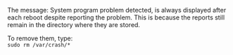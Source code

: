 The message: System program problem detected, is always displayed after each reboot despite reporting the problem. This is because the reports still remain in the directory where they are stored.

To remove them, type:  
`sudo rm /var/crash/*`
